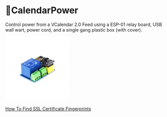 # 📆CalendarPower
Control power from a VCalendar 2.0 Feed using a ESP-01 relay board, USB wall wart, power cord, and a single gang plastic box (with cover).

<img height="200" width="200" src="https://raw.githubusercontent.com/ideafablabs/CalendarPower/main/pics/ESP01-RELAY-003-500x500.jpg">

[How To Find SSL Certificate Fingerprints](https://github.com/ideafablabs/CalendarPower/blob/main/fingerprint.md)
